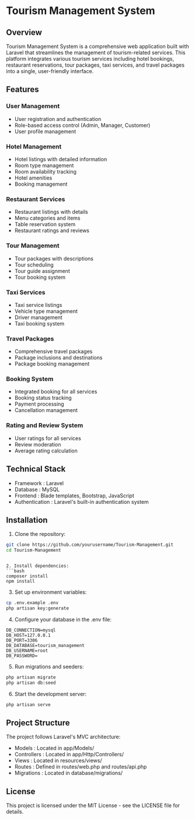 
# Tourism Management System
## Overview
Tourism Management System is a comprehensive web application built with Laravel that streamlines the management of tourism-related services. This platform integrates various tourism services including hotel bookings, restaurant reservations, tour packages, taxi services, and travel packages into a single, user-friendly interface.

## Features
### User Management
- User registration and authentication
- Role-based access control (Admin, Manager, Customer)
- User profile management
### Hotel Management
- Hotel listings with detailed information
- Room type management
- Room availability tracking
- Hotel amenities
- Booking management
### Restaurant Services
- Restaurant listings with details
- Menu categories and items
- Table reservation system
- Restaurant ratings and reviews
### Tour Management
- Tour packages with descriptions
- Tour scheduling
- Tour guide assignment
- Tour booking system
### Taxi Services
- Taxi service listings
- Vehicle type management
- Driver management
- Taxi booking system
### Travel Packages
- Comprehensive travel packages
- Package inclusions and destinations
- Package booking management
### Booking System
- Integrated booking for all services
- Booking status tracking
- Payment processing
- Cancellation management
### Rating and Review System
- User ratings for all services
- Review moderation
- Average rating calculation
## Technical Stack
- Framework : Laravel
- Database : MySQL
- Frontend : Blade templates, Bootstrap, JavaScript
- Authentication : Laravel's built-in authentication system
## Installation
1. Clone the repository:
```bash
git clone https://github.com/yourusername/Tourism-Management.git
cd Tourism-Management
 ```
```

2. Install dependencies:
```bash
composer install
npm install
 ```

3. Set up environment variables:
```bash
cp .env.example .env
php artisan key:generate
 ```

4. Configure your database in the .env file:
```plaintext
DB_CONNECTION=mysql
DB_HOST=127.0.0.1
DB_PORT=3306
DB_DATABASE=tourism_management
DB_USERNAME=root
DB_PASSWORD=
 ```

5. Run migrations and seeders:
```bash
php artisan migrate
php artisan db:seed
 ```

6. Start the development server:
```bash
php artisan serve
 ```

## Project Structure
The project follows Laravel's MVC architecture:

- Models : Located in app/Models/
- Controllers : Located in app/Http/Controllers/
- Views : Located in resources/views/
- Routes : Defined in routes/web.php and routes/api.php
- Migrations : Located in database/migrations/
## License
This project is licensed under the MIT License - see the LICENSE file for details.
